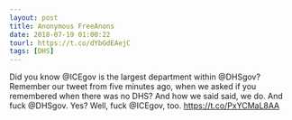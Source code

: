 ```yaml
---
layout: post
title: Anonymous FreeAnons
date: 2018-07-19 01:00:22
tourl: https://t.co/dYbGdEAejC
tags: [DHS]
---
```

Did you know @ICEgov is the largest department within @DHSgov? Remember our tweet from five minutes ago, when we asked if you remembered when there was no DHS? And how we said said, we do. And fuck @DHSgov. Yes? Well, fuck @ICEgov, too. https://t.co/PxYCMaL8AA